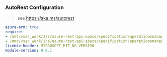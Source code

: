 ### AutoRest Configuration

> see https://aka.ms/autorest

``` yaml
azure-arm: true
require:
- /mnt/vss/_work/1/s/azure-rest-api-specs/specification/operationsmanagement/resource-manager/readme.md
- /mnt/vss/_work/1/s/azure-rest-api-specs/specification/operationsmanagement/resource-manager/readme.go.md
license-header: MICROSOFT_MIT_NO_VERSION
module-version: 0.6.1
```